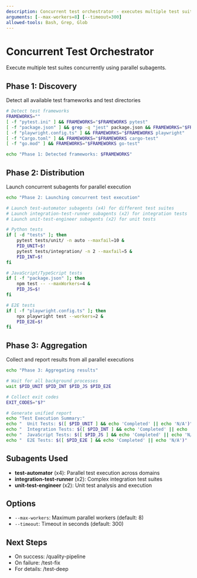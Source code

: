 ```yaml
---
description: Concurrent test orchestrator - executes multiple test suites in parallel
arguments: [--max-workers=8] [--timeout=300]
allowed-tools: Bash, Grep, Glob
---
```


# Concurrent Test Orchestrator

Execute multiple test suites concurrently using parallel subagents.

## Phase 1: Discovery
Detect all available test frameworks and test directories

```bash
# Detect test frameworks
FRAMEWORKS=""
[ -f "pytest.ini" ] && FRAMEWORKS="$FRAMEWORKS pytest"
[ -f "package.json" ] && grep -q "jest" package.json && FRAMEWORKS="$FRAMEWORKS jest"
[ -f "playwright.config.ts" ] && FRAMEWORKS="$FRAMEWORKS playwright"
[ -f "Cargo.toml" ] && FRAMEWORKS="$FRAMEWORKS cargo-test"
[ -f "go.mod" ] && FRAMEWORKS="$FRAMEWORKS go-test"

echo "Phase 1: Detected frameworks: $FRAMEWORKS"
```

## Phase 2: Distribution
Launch concurrent subagents for parallel execution

```bash
echo "Phase 2: Launching concurrent test execution"

# Launch test-automator subagents (x4) for different test suites
# Launch integration-test-runner subagents (x2) for integration tests
# Launch unit-test-engineer subagents (x2) for unit tests

# Python tests
if [ -d "tests" ]; then
    pytest tests/unit/ -n auto --maxfail=10 &
    PID_UNIT=$!
    pytest tests/integration/ -n 2 --maxfail=5 &
    PID_INT=$!
fi

# JavaScript/TypeScript tests
if [ -f "package.json" ]; then
    npm test -- --maxWorkers=4 &
    PID_JS=$!
fi

# E2E tests
if [ -f "playwright.config.ts" ]; then
    npx playwright test --workers=2 &
    PID_E2E=$!
fi
```

## Phase 3: Aggregation
Collect and report results from all parallel executions

```bash
echo "Phase 3: Aggregating results"

# Wait for all background processes
wait $PID_UNIT $PID_INT $PID_JS $PID_E2E

# Collect exit codes
EXIT_CODES="$?"

# Generate unified report
echo "Test Execution Summary:"
echo "  Unit Tests: $([ $PID_UNIT ] && echo 'Completed' || echo 'N/A')"
echo "  Integration Tests: $([ $PID_INT ] && echo 'Completed' || echo 'N/A')"
echo "  JavaScript Tests: $([ $PID_JS ] && echo 'Completed' || echo 'N/A')"
echo "  E2E Tests: $([ $PID_E2E ] && echo 'Completed' || echo 'N/A')"
```

## Subagents Used
- **test-automator** (x4): Parallel test execution across domains
- **integration-test-runner** (x2): Complex integration test suites
- **unit-test-engineer** (x2): Unit test analysis and execution

## Options
- `--max-workers`: Maximum parallel workers (default: 8)
- `--timeout`: Timeout in seconds (default: 300)

## Next Steps
- On success: /quality-pipeline
- On failure: /test-fix
- For details: /test-deep